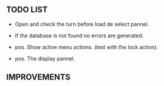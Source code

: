 TODO LIST
---------

- Open and check the turn before load de select pannel.
- If the database is not found no errors are generated.

- pos. Show active menu actions. (test with the lock action).
- pos. The display pannel. 

IMPROVEMENTS
------------


